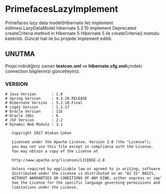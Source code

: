 # PrimefacesLazyImplement
Primefaces lazy data model(Hibernate ile) implement edilmesi.LazyDataModel hibernate 5.2.10 implement
Deprecated createCriteria method in Hibernate 5
Hibernate 5 ile createCriteria() metodu kaldırıldı. Güncel hali ile bu projede implement edildi.


## UNUTMA 
Projei indirdiğiniz zaman **testcon.xml** ve **hibernate.cfg.xml**içindeki connection bilgilerinizi güncelleyiniz.

### VERSION
``` 
# Java Version       : 1.8
# Spring Version     : 4.3.10.RELEASE
# Hibernate Version  : 5.2.10.Final
# Log4j Version      : 1.2.17
# Oracle Version     : 11G
# Oracle Jdbc        : 6
# JSF Version        : 2.2
# Dynamic Web Module : 3.1

```

```markdown
   Copyright 2017 Atakan Çoban

   Licensed under the Apache License, Version 2.0 (the "License");
   you may not use this file except in compliance with the License.
   You may obtain a copy of the License at

   http://www.apache.org/licenses/LICENSE-2.0

   Unless required by applicable law or agreed to in writing, software
   distributed under the License is distributed on an "AS IS" BASIS,
   WITHOUT WARRANTIES OR CONDITIONS OF ANY KIND, either express or implied.
   See the License for the specific language governing permissions and
   limitations under the License.
```
